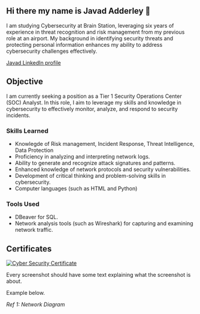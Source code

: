 ## Hi there my name is Javad Adderley 👋
I am studying Cybersecurity at Brain Station, leveraging six years of experience in threat recognition and risk management from my previous role at an airport. My background in identifying security threats and protecting personal information enhances my ability to address cybersecurity challenges effectively.

 <a href="https://www.linkedin.com/in/javad-adderley-086b74271/" target="_blank">Javad LinkedIn profile</a>
## Objective

I am currently seeking a position as a Tier 1 Security Operations Center (SOC) Analyst. In this role, I aim to leverage my skills and knowledge in cybersecurity to effectively monitor, analyze, and respond to security incidents.

### Skills Learned

- Knowlegde of Risk management, Incident Response, Threat Intelligence, Data Protection
- Proficiency in analyzing and interpreting network logs.
- Ability to generate and recognize attack signatures and patterns.
- Enhanced knowledge of network protocols and security vulnerabilities.
- Development of critical thinking and problem-solving skills in cybersecurity.
- Computer languages (such as HTML and Python)

### Tools Used

- DBeaver for SQL.
- Network analysis tools (such as Wireshark) for capturing and examining network traffic.
  
## Certificates
[![Cyber Security Certificate](https://img.shields.io/badge/Cyber%20Security%20Certificate-blue)](https://github.com/user-attachments/files/17603505/Javad.Cyber.Security.Certificate.pdf)

Every screenshot should have some text explaining what the screenshot is about.

Example below.

*Ref 1: Network Diagram*
